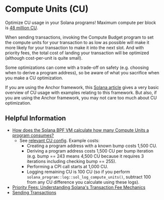 # Compute Units (CU)

Optimize CU usage in your Solana programs! Maximum compute per block is
[48 million CU].

When sending transactions, invoking the Compute Budget program to set the
compute units for your transaction to as low as possible will make it more
likely for your transaction to make it into the next slot. And with priority
fees, the total cost of landing your transaction will be optimized (although
cost-per-unit is quite small).

Some optimizations can come with a trade-off on safety (e.g. choosing when to
derive a program address), so be aware of what you sacrifice when you make a CU
optimization.

If you are using the Anchor framework, this [Solana article] gives a very basic
overview of CU usage with examples relating to this framework. But also, if you
are using the Anchor framework, you may not care too much about CU optimization.

## Helpful Information

- [How does the Solana BPF VM calculate how many Compute Units a program consumes?]
  - See [relevant CU config]. Example costs:
    - Creating a program address with a known bump costs 1,500 CU.
    - Deriving a program address costs 1,500 CU per bump iteration (e.g. bump ==
      243 means 4,500 CU because it requires 3 iterations including checking
      bump == 255).
    - Performing a CPI call starts at 1,000 CU.
    - Logging remaining CU is 100 CU (so if you perform
      `solana_program::log::sol_log_compute_units()`, subtract 100 from any CU
      difference you calculate using these logs).
- [Priority Fees: Understanding Solana's Transaction Fee Mechanics]
- [Sending Transactions]

[48 million CU]: https://github.com/anza-xyz/agave/blob/d5a84daebd2a7225684aa3f722b330e9d5381e76/cost-model/src/block_cost_limits.rs#L68
[How does the Solana BPF VM calculate how many Compute Units a program consumes?]: https://solana.stackexchange.com/questions/15119/how-does-the-solana-bpf-vm-calculate-how-many-compute-units-a-program-consumes
[Priority Fees: Understanding Solana's Transaction Fee Mechanics]: https://www.helius.dev/blog/priority-fees-understanding-solanas-transaction-fee-mechanics
[Sending Transactions]: https://docs.triton.one/chains/solana/sending-txs
[Solana article]: https://solana.com/developers/guides/advanced/how-to-optimize-compute
[relevant CU config]: https://github.com/anza-xyz/agave/blob/d5a84daebd2a7225684aa3f722b330e9d5381e76/compute-budget/src/compute_budget.rs#L145-L192